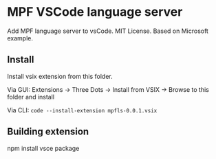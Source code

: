 # MPF VSCode language server

Add MPF language server to vsCode.
MIT License.
Based on Microsoft example.

## Install

Install vsix extension from this folder.

Via GUI: Extensions -> Three Dots -> Install from VSIX -> Browse to this folder and install

Via CLI: ``code --install-extension mpfls-0.0.1.vsix``

## Building extension

  npm install
  vsce package

